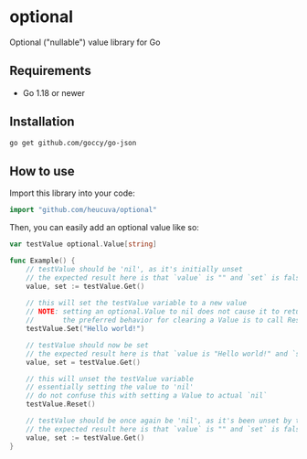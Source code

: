 # optional
Optional ("nullable") value library for Go

## Requirements
- Go 1.18 or newer

## Installation
```bash
go get github.com/goccy/go-json
```

## How to use
Import this library into your code:

```go
import "github.com/heucuva/optional"
```

Then, you can easily add an optional value like so:
```go
var testValue optional.Value[string]

func Example() {
    // testValue should be 'nil', as it's initially unset
    // the expected result here is that `value` is "" and `set` is false
    value, set := testValue.Get()
    
    // this will set the testValue variable to a new value
    // NOTE: setting an optional.Value to nil does not cause it to return `set` as false
    //       the preferred behavior for clearing a Value is to call Reset, as shown below
    testValue.Set("Hello world!")

    // testValue should now be set
    // the expected result here is that `value is "Hello world!" and `set` is true
    value, set = testValue.Get()

    // this will unset the testValue variable
    // essentially setting the value to 'nil'
    // do not confuse this with setting a Value to actual `nil`
    testValue.Reset()

    // testValue should be once again be 'nil', as it's been unset by the Reset function
    // the expected result here is that `value` is "" and `set` is false
    value, set := testValue.Get()
}
```
